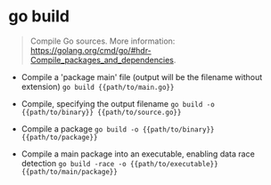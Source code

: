 # go build
> Compile Go sources.
> More information: <https://golang.org/cmd/go/#hdr-Compile_packages_and_dependencies>.

- Compile a 'package main' file (output will be the filename without extension)
`go build {{path/to/main.go}}`

- Compile, specifying the output filename
`go build -o {{path/to/binary}} {{path/to/source.go}}`

- Compile a package
`go build -o {{path/to/binary}} {{path/to/package}}`

- Compile a main package into an executable, enabling data race detection
`go build -race -o {{path/to/executable}} {{path/to/main/package}}`
